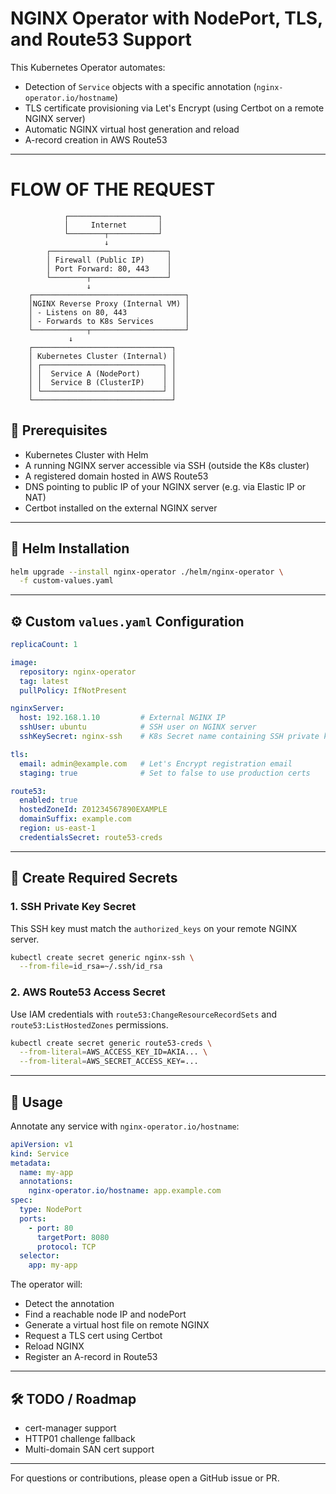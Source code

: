 # NGINX Operator with NodePort, TLS, and Route53 Support

This Kubernetes Operator automates:
- Detection of `Service` objects with a specific annotation (`nginx-operator.io/hostname`)
- TLS certificate provisioning via Let's Encrypt (using Certbot on a remote NGINX server)
- Automatic NGINX virtual host generation and reload
- A-record creation in AWS Route53

---

# FLOW OF THE REQUEST
                ┌────────────────────┐
                │     Internet       │
                └────────┬───────────┘
                         ↓
            ┌──────────────────────────┐
            │ Firewall (Public IP)     │
            │ Port Forward: 80, 443    │
            └────────┬─────────────────┘
                     ↓
        ┌──────────────────────────────────┐
        │NGINX Reverse Proxy (Internal VM) │
        │ - Listens on 80, 443             │
        │ - Forwards to K8s Services       │
        └────────────┬─────────────────────┘
                 ↓
        ┌───────────────────────────────┐
        │ Kubernetes Cluster (Internal) │
        │ ┌───────────────────────────┐ │
        │ │  Service A (NodePort)     │ │
        │ │  Service B (ClusterIP)    │ │
        │ └───────────────────────────┘ │
        └───────────────────────────────┘

## 🧰 Prerequisites

- Kubernetes Cluster with Helm
- A running NGINX server accessible via SSH (outside the K8s cluster)
- A registered domain hosted in AWS Route53
- DNS pointing to public IP of your NGINX server (e.g. via Elastic IP or NAT)
- Certbot installed on the external NGINX server

---

## 📁 Helm Installation

```bash
helm upgrade --install nginx-operator ./helm/nginx-operator \
  -f custom-values.yaml
```

---

## ⚙️ Custom `values.yaml` Configuration

```yaml
replicaCount: 1

image:
  repository: nginx-operator
  tag: latest
  pullPolicy: IfNotPresent

nginxServer:
  host: 192.168.1.10         # External NGINX IP
  sshUser: ubuntu            # SSH user on NGINX server
  sshKeySecret: nginx-ssh    # K8s Secret name containing SSH private key

tls:
  email: admin@example.com   # Let's Encrypt registration email
  staging: true              # Set to false to use production certs

route53:
  enabled: true
  hostedZoneId: Z01234567890EXAMPLE
  domainSuffix: example.com
  region: us-east-1
  credentialsSecret: route53-creds
```

---

## 🔐 Create Required Secrets

### 1. SSH Private Key Secret
This SSH key must match the `authorized_keys` on your remote NGINX server.
```bash
kubectl create secret generic nginx-ssh \
  --from-file=id_rsa=~/.ssh/id_rsa
```

### 2. AWS Route53 Access Secret
Use IAM credentials with `route53:ChangeResourceRecordSets` and `route53:ListHostedZones` permissions.
```bash
kubectl create secret generic route53-creds \
  --from-literal=AWS_ACCESS_KEY_ID=AKIA... \
  --from-literal=AWS_SECRET_ACCESS_KEY=...
```

---

## 🚀 Usage

Annotate any service with `nginx-operator.io/hostname`:
```yaml
apiVersion: v1
kind: Service
metadata:
  name: my-app
  annotations:
    nginx-operator.io/hostname: app.example.com
spec:
  type: NodePort
  ports:
    - port: 80
      targetPort: 8080
      protocol: TCP
  selector:
    app: my-app
```

The operator will:
- Detect the annotation
- Find a reachable node IP and nodePort
- Generate a virtual host file on remote NGINX
- Request a TLS cert using Certbot
- Reload NGINX
- Register an A-record in Route53

---

## 🛠 TODO / Roadmap
- cert-manager support
- HTTP01 challenge fallback
- Multi-domain SAN cert support

---

For questions or contributions, please open a GitHub issue or PR.
